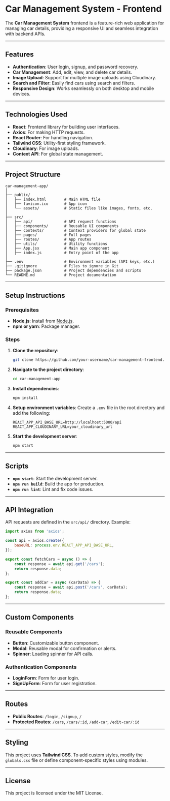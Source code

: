 # **Car Management System - Frontend**

The **Car Management System** frontend is a feature-rich web application for managing car details, providing a responsive UI and seamless integration with backend APIs.

---

## **Features**

- **Authentication**: User login, signup, and password recovery.
- **Car Management**: Add, edit, view, and delete car details.
- **Image Upload**: Support for multiple image uploads using Cloudinary.
- **Search and Filter**: Easily find cars using search and filters.
- **Responsive Design**: Works seamlessly on both desktop and mobile devices.

---

## **Technologies Used**

- **React**: Frontend library for building user interfaces.
- **Axios**: For making HTTP requests.
- **React Router**: For handling navigation.
- **Tailwind CSS**: Utility-first styling framework.
- **Cloudinary**: For image uploads.
- **Context API**: For global state management.

---

## **Project Structure**

```plaintext
car-management-app/
│
├── public/
│   ├── index.html        # Main HTML file
│   ├── favicon.ico       # App icon
│   └── assets/           # Static files like images, fonts, etc.
│
├── src/
│   ├── api/              # API request functions
│   ├── components/       # Reusable UI components
│   ├── contexts/         # Context providers for global state
│   ├── pages/            # Full pages
│   ├── routes/           # App routes
│   ├── utils/            # Utility functions
│   ├── App.jsx           # Main app component
│   ├── index.js          # Entry point of the app
│
├── .env                  # Environment variables (API keys, etc.)
├── .gitignore            # Files to ignore in Git
├── package.json          # Project dependencies and scripts
└── README.md             # Project documentation
```

---

## **Setup Instructions**

### Prerequisites

- **Node.js**: Install from [Node.js](https://nodejs.org/).
- **npm or yarn**: Package manager.

### Steps

1. **Clone the repository**:
   ```bash
   git clone https://github.com/your-username/car-management-frontend.git
   ```
2. **Navigate to the project directory**:
   ```bash
   cd car-management-app
   ```
3. **Install dependencies**:
   ```bash
   npm install
   ```
4. **Setup environment variables**:
   Create a `.env` file in the root directory and add the following:
   ```env
   REACT_APP_API_BASE_URL=http://localhost:5000/api
   REACT_APP_CLOUDINARY_URL=your_cloudinary_url
   ```
5. **Start the development server**:
   ```bash
   npm start
   ```

---

## **Scripts**

- **`npm start`**: Start the development server.
- **`npm run build`**: Build the app for production.
- **`npm run lint`**: Lint and fix code issues.

---

## **API Integration**

API requests are defined in the `src/api/` directory. Example:

```javascript
import axios from 'axios';

const api = axios.create({
    baseURL: process.env.REACT_APP_API_BASE_URL,
});

export const fetchCars = async () => {
    const response = await api.get('/cars');
    return response.data;
};

export const addCar = async (carData) => {
    const response = await api.post('/cars', carData);
    return response.data;
};
```

---

## **Custom Components**

### **Reusable Components**  
- **Button**: Customizable button component.  
- **Modal**: Reusable modal for confirmation or alerts.  
- **Spinner**: Loading spinner for API calls.  

### **Authentication Components**
- **LoginForm**: Form for user login.  
- **SignUpForm**: Form for user registration.  

---

## **Routes**

- **Public Routes**: `/login`, `/signup`, `/`
- **Protected Routes**: `/cars`, `/cars/:id`, `/add-car`, `/edit-car/:id`

---

## **Styling**

This project uses **Tailwind CSS**.
To add custom styles, modify the `globals.css` file or define component-specific styles using modules.

---

## **License**

This project is licensed under the MIT License.
